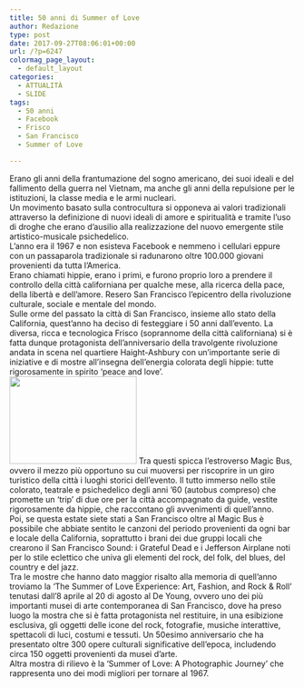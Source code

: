 ```yaml
---
title: 50 anni di Summer of Love
author: Redazione
type: post
date: 2017-09-27T08:06:01+00:00
url: /?p=6247
colormag_page_layout:
  - default_layout
categories:
  - ATTUALITÀ
  - SLIDE
tags:
  - 50 anni
  - Facebook
  - Frisco
  - San Francisco
  - Summer of Love

---
```

Erano gli anni della frantumazione del sogno americano, dei suoi ideali e del fallimento della guerra nel Vietnam, ma anche gli anni della repulsione per le istituzioni, la classe media e le armi nucleari.  
Un movimento basato sulla controcultura si opponeva ai valori tradizionali attraverso la definizione di nuovi ideali di amore e spiritualità e tramite l&#8217;uso di droghe che erano d’ausilio alla realizzazione del nuovo emergente stile artistico-musicale psichedelico.  
L’anno era il 1967 e non esisteva Facebook e nemmeno i cellulari eppure con un passaparola tradizionale si radunarono oltre 100.000 giovani provenienti da tutta l’America.  
Erano chiamati hippie, erano i primi, e furono proprio loro a prendere il controllo della città californiana per qualche mese, alla ricerca della pace, della libertà e dell’amore. Resero San Francisco l’epicentro della rivoluzione culturale, sociale e mentale del mondo.  
Sulle orme del passato la città di San Francisco, insieme allo stato della California, quest’anno ha deciso di festeggiare i 50 anni dall’evento. La diversa, ricca e tecnologica Frisco (soprannome della città californiana) si è fatta dunque protagonista dell’anniversario della travolgente rivoluzione andata in scena nel quartiere Haight-Ashbury con un’importante serie di iniziative e di mostre all’insegna dell’energia colorata degli hippie: tutte rigorosamente in spirito ‘peace and love’.  
<img decoding="async" loading="lazy" class=" wp-image-6250 alignleft" src="https://progressonline.it/wp-content/uploads/2017/09/Summer-of-Love-Bus-SF-300x206.jpg" alt="" width="224" height="154" /> Tra questi spicca l’estroverso Magic Bus, ovvero il mezzo più opportuno su cui muoversi per riscoprire in un giro turistico della città i luoghi storici dell’evento. Il tutto immerso nello stile colorato, teatrale e psichedelico degli anni ’60 (autobus compreso) che promette un ‘trip’ di due ore per la città accompagnato da guide, vestite rigorosamente da hippie, che raccontano gli avvenimenti di quell’anno.  
Poi, se questa estate siete stati a San Francisco oltre al Magic Bus è possibile che abbiate sentito le canzoni del periodo provenienti da ogni bar e locale della California, soprattutto i brani dei due gruppi locali che crearono il San Francisco Sound: i Grateful Dead e i Jefferson Airplane noti per lo stile eclettico che univa gli elementi del rock, del folk, del blues, del country e del jazz.  
Tra le mostre che hanno dato maggior risalto alla memoria di quell’anno troviamo la ‘The Summer of Love Experience: Art, Fashion, and Rock & Roll’ tenutasi dall’8 aprile al 20 di agosto al De Young, ovvero uno dei più importanti musei di arte contemporanea di San Francisco, dove ha preso luogo la mostra che si è fatta protagonista nel restituire, in una esibizione esclusiva, gli oggetti delle icone del rock, fotografie, musiche interattive, spettacoli di luci, costumi e tessuti. Un 50esimo anniversario che ha presentato oltre 300 opere culturali significative dell’epoca, includendo circa 150 oggetti provenienti da musei d’arte.  
Altra mostra di rilievo è la ‘Summer of Love: A Photographic Journey’ che rappresenta uno dei modi migliori per tornare al 1967.